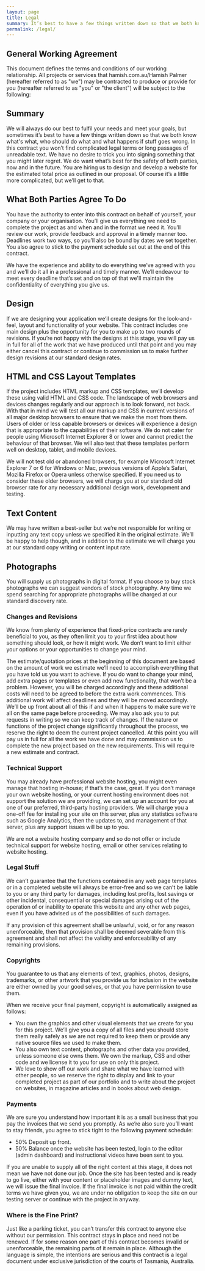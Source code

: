 ```yaml
---
layout: page
title: Legal
summary: It’s best to have a few things written down so that we both know who should do what to meet your goals. This document defines the terms and conditions of our working relationship.
permalink: /legal/
---
```


## General Working Agreement

This document defines the terms and conditions of our working relationship. All projects or services that hamish.com.au/Hamish Palmer (hereafter referred to as "we") may be contracted to produce or provide for you (hereafter referred to as "you" or "the client") will be subject to the following:

## Summary

We will always do our best to fulfil your needs and meet your goals, but sometimes it’s best to have a few things written down so that we both know what's what, who should do what and what happens if stuff goes wrong. In this contract you won’t find complicated legal terms or long passages of unreadable text. We have no desire to trick you into signing something that you might later regret. We do want what’s best for the safety of both parties, now and in the future. You are hiring us to design and develop a website for the estimated total price as outlined in our proposal. Of course it’s a little more complicated, but we’ll get to that.

## What Both Parties Agree To Do

You have the authority to enter into this contract on behalf of yourself, your company or your organisation. You’ll give us everything we need to complete the project as and when and in the format we need it. You’ll review our work, provide feedback and approval in a timely manner too. Deadlines work two ways, so you’ll also be bound by dates we set together. You also agree to stick to the payment schedule set out at the end of this contract.

We have the experience and ability to do everything we’ve agreed with you and we’ll do it all in a professional and timely manner. We’ll endeavour to meet every deadline that’s set and on top of that we'll maintain the confidentiality of everything you give us.

## Design

If we are designing your application we’ll create designs for the look-and-feel, layout and functionality of your website. This contract includes one main design plus the opportunity for you to make up to two rounds of revisions. If you’re not happy with the designs at this stage, you will pay us in full for all of the work that we have produced until that point and you may either cancel this contract or continue to commission us to make further design revisions at our standard design rates.

## HTML and CSS Layout Templates

If the project includes HTML markup and CSS templates, we’ll develop these using valid HTML and CSS code. The landscape of web browsers and devices changes regularly and our approach is to look forward, not back. With that in mind we will test all our markup and CSS in current versions of all major desktop browsers to ensure that we make the most from them. Users of older or less capable browsers or devices will experience a design that is appropriate to the capabilities of their software. We do not cater for people using Microsoft Internet Explorer 8 or lower and cannot predict the behaviour of that browser. We will also test that these templates perform well on desktop, tablet, and mobile devices.

We will not test old or abandoned browsers, for example Microsoft Internet Explorer 7 or 6 for Windows or Mac, previous versions of Apple’s Safari, Mozilla Firefox or Opera unless otherwise specified. If you need us to consider these older browsers, we will charge you at our standard old browser rate for any necessary additional design work, development and testing.

## Text Content

We may have written a best-seller but we’re not responsible for writing or inputting any text copy unless we specified it in the original estimate. We’ll be happy to help though, and in addition to the estimate we will charge you at our standard copy writing or content input rate.

## Photographs

You will supply us photographs in digital format. If you choose to buy stock photographs we can suggest vendors of stock photography. Any time we spend searching for appropriate photographs will be charged at our standard discovery rate.

### Changes and Revisions

We know from plenty of experience that fixed-price contracts are rarely beneficial to you, as they often limit you to your first idea about how something should look, or how it might work. We don’t want to limit either your options or your opportunities to change your mind.

The estimate/quotation prices at the beginning of this document are based on the amount of work we estimate we’ll need to accomplish everything that you have told us you want to achieve. If you do want to change your mind, add extra pages or templates or even add new functionality, that won’t be a problem. However, you will be charged accordingly and these additional costs will need to be agreed to before the extra work commences. This additional work will affect deadlines and they will be moved accordingly. We’ll be up front about all of this if and when it happens to make sure we’re all on the same page before proceeding. We may also ask you to put requests in writing so we can keep track of changes. If the nature or functions of the project change significantly throughout the process, we reserve the right to deem the current project cancelled. At this point you will pay us in full for all the work we have done and may commission us to complete the new project based on the new requirements. This will require a new estimate and contract.

### Technical Support

You may already have professional website hosting, you might even manage that hosting in-house; if that’s the case, great. If you don’t manage your own website hosting, or your current hosting environment does not support the solution we are providing, we can set up an account for you at one of our preferred, third-party hosting providers. We will charge you a one-off fee for installing your site on this server, plus any statistics software such as Google Analytics, then the updates to, and management of that server, plus any support issues will be up to you.

We are not a website hosting company and so do not offer or include technical support for website hosting, email or other services relating to website hosting.

### Legal Stuff

We can’t guarantee that the functions contained in any web page templates or in a completed website will always be error-free and so we can’t be liable to you or any third party for damages, including lost profits, lost savings or other incidental, consequential or special damages arising out of the operation of or inability to operate this website and any other web pages, even if you have advised us of the possibilities of such damages.

If any provision of this agreement shall be unlawful, void, or for any reason unenforceable, then that provision shall be deemed severable from this agreement and shall not affect the validity and enforceability of any remaining provisions.

### Copyrights

You guarantee to us that any elements of text, graphics, photos, designs, trademarks, or other artwork that you provide us for inclusion in the website are either owned by your good selves, or that you have permission to use them.

When we receive your final payment, copyright is automatically assigned as follows:

- You own the graphics and other visual elements that we create for you for this project. We’ll give you a copy of all files and you should store them really safely as we are not required to keep them or provide any native source files we used to make them.
- You also own text content, photographs and other data you provided, unless someone else owns them. We own the markup, CSS and other code and we license it to you for use on only this project.
- We love to show off our work and share what we have learned with other people, so we reserve the right to display and link to your completed project as part of our portfolio and to write about the project on websites, in magazine articles and in books about web design.

### Payments

We are sure you understand how important it is as a small business that you pay the invoices that we send you promptly. As we’re also sure you’ll want to stay friends, you agree to stick tight to the following payment schedule:

- 50% Deposit up front.
- 50% Balance once the website has been tested, login to the editor (admin dashboard) and instructional videos have been sent to you.

If you are unable to supply all of the right content at this stage, it does not mean we have not done our job. Once the site has been tested and is ready to go live, either with your content or placeholder images and dummy text, we will issue the final invoice. If the final invoice is not paid within the credit terms we have given you, we are under no obligation to keep the site on our testing server or continue with the project in anyway.

### Where is the Fine Print?

Just like a parking ticket, you can’t transfer this contract to anyone else without our permission. This contract stays in place and need not be renewed. If for some reason one part of this contract becomes invalid or unenforceable, the remaining parts of it remain in place. Although the language is simple, the intentions are serious and this contract is a legal document under exclusive jurisdiction of the courts of Tasmania, Australia.
